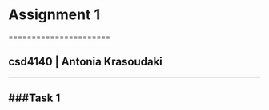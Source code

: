 # Assignment 1
======================
## csd4140 | Antonia Krasoudaki
---------------------

###Task 1 
---------------------
